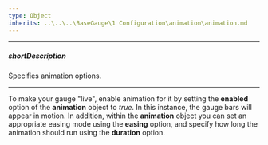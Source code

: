 ```yaml
---
type: Object
inherits: ..\..\..\BaseGauge\1 Configuration\animation\animation.md
---
```

---
##### shortDescription
Specifies animation options.

---
To make your gauge "live", enable animation for it by setting the **enabled** option of the **animation** object to *true*. In this instance, the gauge bars will appear in motion. In addition, within the **animation** object you can set an appropriate easing mode using the **easing** option, and specify how long the animation should run using the **duration** option.